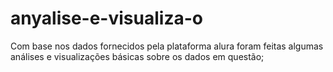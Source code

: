 # anyalise-e-visualiza-o

Com base nos dados fornecidos pela plataforma alura foram feitas algumas análises e visualizações básicas sobre os dados em questão;
